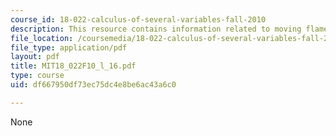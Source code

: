 ```yaml
---
course_id: 18-022-calculus-of-several-variables-fall-2010
description: This resource contains information related to moving flames.
file_location: /coursemedia/18-022-calculus-of-several-variables-fall-2010/df667950df73ec75dc4e8be6ac43a6c0_MIT18_022F10_l_16.pdf
file_type: application/pdf
layout: pdf
title: MIT18_022F10_l_16.pdf
type: course
uid: df667950df73ec75dc4e8be6ac43a6c0

---
```

None